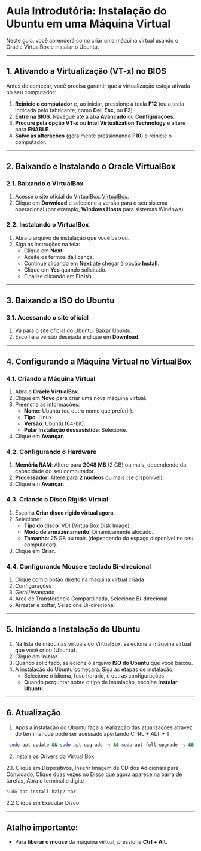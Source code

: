 # Aula Introdutória: Instalação do Ubuntu em uma Máquina Virtual

Neste guia, você aprenderá como criar uma máquina virtual usando o Oracle VirtualBox e instalar o Ubuntu.

---

## 1. Ativando a Virtualização (VT-x) no BIOS

Antes de começar, você precisa garantir que a virtualização esteja ativada no seu computador:

1. **Reinicie o computador** e, ao iniciar, pressione a tecla **F12** (ou a tecla indicada pelo fabricante, como **Del**, **Esc**, ou **F2**).
2. **Entre na BIOS**. Navegue até a aba **Avançado** ou **Configurações**.
3. **Procure pela opção VT-x** ou **Intel Virtualization Technology** e altere para **ENABLE**.
4. **Salve as alterações** (geralmente pressionando **F10**) e reinicie o computador.

---

## 2. Baixando e Instalando o Oracle VirtualBox

### 2.1. Baixando o VirtualBox

1. Acesse o site oficial do VirtualBox: [VirtualBox](https://www.virtualbox.org/).
2. Clique em **Download** e selecione a versão para o seu sistema operacional (por exemplo, **Windows Hosts** para sistemas Windows).

### 2.2. Instalando o VirtualBox

1. Abra o arquivo de instalação que você baixou.
2. Siga as instruções na tela:
   - Clique em **Next**.
   - Aceite os termos da licença.
   - Continue clicando em **Next** até chegar à opção **Install**.
   - Clique em **Yes** quando solicitado.
   - Finalize clicando em **Finish**.

---

## 3. Baixando a ISO do Ubuntu

### 3.1. Acessando o site oficial

1. Vá para o site oficial do Ubuntu: [Baixar Ubuntu](https://ubuntu.com/download/desktop).
2. Escolha a versão desejada e clique em **Download**.

---

## 4. Configurando a Máquina Virtual no VirtualBox

### 4.1. Criando a Máquina Virtual

1. Abra o **Oracle VirtualBox**.
2. Clique em **Novo** para criar uma nova máquina virtual.
3. Preencha as informações:
   - **Nome**: Ubuntu (ou outro nome que preferir).
   - **Tipo**: Linux.
   - **Versão**: Ubuntu (64-bit).
   - **Pular Instalação dessasistida**: Selecione.
4. Clique em **Avançar**.

### 4.2. Configurando o Hardware

1. **Memória RAM**: Altere para **2048 MB** (2 GB) ou mais, dependendo da capacidade do seu computador.
2. **Processador**: Altere para **2 núcleos** ou mais (se disponível).
3. Clique em **Avançar**.

### 4.3. Criando o Disco Rígido Virtual

1. Escolha **Criar disco rígido virtual agora**.
2. Selecione:
   - **Tipo do disco**: VDI (VirtualBox Disk Image).
   - **Modo de armazenamento**: Dinamicamente alocado.
   - **Tamanho**: 25 GB ou mais (dependendo do espaço disponível no seu computador).
3. Clique em **Criar**.

### 4.4. Configurando Mouse e teclado Bi-direcional

1. Clique com o botão direito na maquina virtual criada
2. Configurações
3. Geral/Avançado
4. Area de Transferencia Compartilhada, Selecione Bi-direcional
5. Arrastar e soltar, Selecione Bi-direcional
---

## 5. Iniciando a Instalação do Ubuntu

1. Na lista de máquinas virtuais do VirtualBox, selecione a máquina virtual que você criou (Ubuntu).
2. Clique em **Iniciar**.
3. Quando solicitado, selecione o arquivo **ISO do Ubuntu** que você baixou.
4. A instalação do Ubuntu começará. Siga as etapas de instalação:
   - Selecione o idioma, fuso horário, e outras configurações.
   - Quando perguntar sobre o tipo de instalação, escolha **Instalar Ubuntu**.

---

## 6. Atualização

1. Apos a instalação do Ubuntu faça a realização das atualizações atravez do terminal que pode ser acessado apertando CTRL + ALT + T
```bash
 sudo apt update && sudo apt upgrade -y && sudo apt full-upgrade -y && sudo apt dist-upgrade -y && sudo apt autoremove -y && sudo apt autoclean && sudo apt clean
```
2. Instale os Drivers do Virtual Box

2.1. Clique em Dispositivos, Inserir Imagem de CD dos Adicionais para Convidado, Clique duas vezes no Disco que agora aparece na barra de tarefas, Abra o terminal e digite 
```bash
sudo apt install bzip2 tar
```

2.2 Clique em Executar Disco

---

## Atalho importante:

- Para **liberar o mouse** da máquina virtual, pressione **Ctrl + Alt**.
